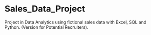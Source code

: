 # Sales_Data_Project
Project in Data Analytics using fictional sales data with Excel, SQL and Python. (Version for Potential Recruiters). 
